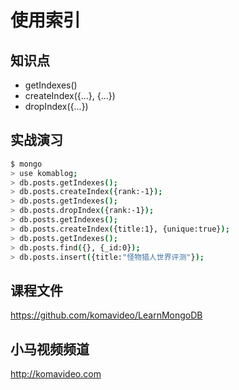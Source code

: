 使用索引
========

## 知识点

* getIndexes()
* createIndex({...}, {...})
* dropIndex({...})

## 实战演习

~~~bash
$ mongo
> use komablog;
> db.posts.getIndexes();
> db.posts.createIndex({rank:-1});
> db.posts.getIndexes();
> db.posts.dropIndex({rank:-1});
> db.posts.getIndexes();
> db.posts.createIndex({title:1}, {unique:true});
> db.posts.getIndexes();
> db.posts.find({}, {_id:0});
> db.posts.insert({title:"怪物猎人世界评测"});
~~~

## 课程文件

https://github.com/komavideo/LearnMongoDB

## 小马视频频道

http://komavideo.com
